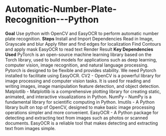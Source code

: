# Automatic-Number-Plate-Recognition---Python
**Goal** Use python with OpenCV and EasyOCR to perform automatic number plate recognition.
**Steps**
Install and Import Dependencies
Read in Image, Grayscale and blur
Apply filter and find edges for localization
Find Contours and apply mask
EasyOCR to read text
Render Result
**Key Dependencies Used**
PyTorch is an open-source machine learning library based on the Torch library, used to build models for applications such as deep learning, computer vision, image recognition, and natural language processing. Pytorch is designed to be flexible and provides stability. We need Pytorch installed to facilitate using EasyOCR. 
CV2 - OpenCV is a powerful library for image processing and computer vision tasks. It is used for reading and writing images, image manipulation feature detection, and object detection. 
Matplotlib - Matplotlib is a comprehensive plotting library for creating static, animated, and interactive visualizations in Python.
NumPy – NumPy is a fundamental library for scientific computing in Python.
Imutils - A Python library built on top of OpenCV, designed to make basic image processing operations simpler and more convenient.
EasyOCR - A Python package for detecting and extracting text from images such as photos or scanned documents. EasyOCR is a reliable tool that makes detecting and extracting text from images simple. 
